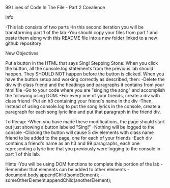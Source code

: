 99 Lines of Code In The File - Part 2
Covalence

Info

-This lab consists of two parts
-In this second iteration you will be transforming part 1 of the lab
-You should copy your files from part 1 and paste them along with this README file into a new folder linked to a new github repository

New Objectives

Put a button in the HTML that says Sing!
  Stepping Stone: When you click the button, all the console.log statements from the previous lab should happen. They SHOULD NOT happen before the button is clicked.
When you have the button setup and working correctly as described, then:
  -Delete the div with class friend and the headings and paragraphs it contains from your html file
  -Go to your code where you are "singing the song" and accomplish the following using DOM:
    -For every one of your friends, create a div with class friend
    -Put an h3 containing your friend's name in the div
    -Then, instead of using console.log to put the song lyrics in the console, create a paragraph for each song lyric line and put that paragraph in the friend div.
    
To Recap:
  -When you have made these modifications, the page should start out just showing a button labeled "Sing!"
  -Nothing will be logged to the console
  -Clicking the button will cause 5 div elements with class name friend to be added to the page, one for each of your friends
  -Each div contains a friend's name as an h3 and 99 paragraphs, each one representing a lyric line that you previously were logging to the console in part 1 of this lab.

Hints
  -You will be using DOM functions to complete this portion of the lab
  -Remember that elements can be added to other elements
    -document.body.appendChild(someElement);
    -someOtherElement.appendChild(anotherElement);
